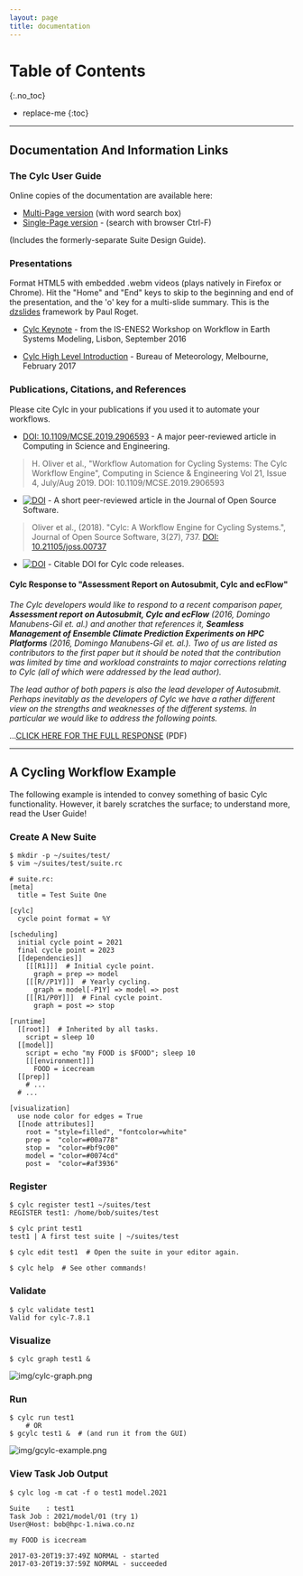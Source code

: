 ```yaml
---
layout: page
title: documentation
---
```


# Table of Contents
{:.no_toc}

* replace-me
{:toc}

---

## Documentation And Information Links

### The Cylc User Guide

Online copies of the documentation are available here:

* [Multi-Page version](doc/built-sphinx/index.html) (with word search box)
* [Single-Page version](doc/built-sphinx-single/index.html) - (search with browser Ctrl-F)

(Includes the formerly-separate Suite Design Guide).

### Presentations

Format HTML5 with embedded .webm videos (plays natively in Firefox or Chrome).
Hit the "Home" and "End" keys to skip to the beginning and end of the
presentation, and the 'o' key for a multi-slide summary. This is the
[dzslides](https://github.com/paulrouget/dzslides) framework by Paul Roget.

* [Cylc Keynote](cylc-keynote-lisbon-Sept2016/index.html) - from
  the IS-ENES2 Workshop on Workflow in Earth Systems Modeling, Lisbon,
  September 2016

* [Cylc High Level Introduction](BoM-Feb-2017/index.html) - Bureau of
  Meteorology, Melbourne, February 2017

### Publications, Citations, and References

Please cite Cylc in your publications if you used it to automate your workflows.

* [DOI: 10.1109/MCSE.2019.2906593](https://doi.org/10.1109/MCSE.2019.2906593) -
     A major peer-reviewed article in Computing in Science and Engineering.

> H. Oliver et al., "Workflow Automation for Cycling Systems: The Cylc Workflow Engine",
> Computing in Science & Engineering Vol 21, Issue 4, July/Aug 2019.
> DOI: 10.1109/MCSE.2019.2906593

* [![DOI](http://joss.theoj.org/papers/10.21105/joss.00737/status.svg)](https://doi.org/10.21105/joss.00737) -
   A short peer-reviewed article in the Journal of Open Source Software.

> Oliver et al., (2018). "Cylc: A Workflow Engine for Cycling Systems.",
> Journal of Open Source Software, 3(27), 737.
> [DOI: 10.21105/joss.00737](https://doi.org/10.21105/joss.00737)

* [![DOI](https://zenodo.org/badge/1836229.svg)](https://zenodo.org/badge/latestdoi/1836229) -
   Citable DOI for Cylc code releases.

#### Cylc Response to "Assessment Report on Autosubmit, Cylc and ecFlow"

*The Cylc developers would like to respond to a recent comparison paper,
__Assessment report on Autosubmit, Cylc and ecFlow__ (2016, Domingo Manubens-Gil
et. al.) and another that references it, __Seamless Management of Ensemble
Climate Prediction Experiments on HPC Platforms__ (2016, Domingo Manubens-Gil
et. al.).  Two of us are listed as contributors to the first paper but it should
be noted that the contribution was limited by time and workload constraints to
major corrections relating to Cylc (all of which were addressed by the lead
author).*

*The lead author of both papers is also the lead developer of Autosubmit.
Perhaps inevitably as the developers of Cylc we have a rather different view on
the strengths and weaknesses of the different systems.  In particular we would
like to address the following points.*

...[CLICK HERE FOR THE FULL RESPONSE](doc/cylc-autosub-response.pdf) (PDF)

---

## A Cycling Workflow Example

The following example is intended to convey something of basic Cylc
functionality.  However, it barely scratches the surface; to understand more,
read the User Guide!

### Create A New Suite

    $ mkdir -p ~/suites/test/
    $ vim ~/suites/test/suite.rc

    # suite.rc:
    [meta]
      title = Test Suite One

    [cylc]
      cycle point format = %Y

    [scheduling]
      initial cycle point = 2021
      final cycle point = 2023
      [[dependencies]]
        [[[R1]]]  # Initial cycle point.
          graph = prep => model
        [[[R//P1Y]]]  # Yearly cycling.
          graph = model[-P1Y] => model => post
        [[[R1/P0Y]]]  # Final cycle point.
          graph = post => stop

    [runtime]
      [[root]]  # Inherited by all tasks.
        script = sleep 10
      [[model]]
        script = echo "my FOOD is $FOOD"; sleep 10
        [[[environment]]]
          FOOD = icecream
      [[prep]]
        # ...
      # ...

    [visualization]
      use node color for edges = True
      [[node attributes]]
        root = "style=filled", "fontcolor=white"
        prep =  "color=#00a778"
        stop =  "color=#bf9c00"
        model = "color=#0074cd"
        post =  "color=#af3936"

### Register

    $ cylc register test1 ~/suites/test
    REGISTER test1: /home/bob/suites/test

    $ cylc print test1
    test1 | A first test suite | ~/suites/test

    $ cylc edit test1  # Open the suite in your editor again.

    $ cylc help  # See other commands!

### Validate

    $ cylc validate test1
    Valid for cylc-7.8.1


### Visualize

    $ cylc graph test1 &

![img/cylc-graph.png](img/cylc-graph.png)


### Run

    $ cylc run test1
        # OR
    $ gcylc test1 &  # (and run it from the GUI)

![img/gcylc-example.png](img/gcylc-example.png)

### View Task Job Output

    $ cylc log -m cat -f o test1 model.2021

    Suite    : test1
    Task Job : 2021/model/01 (try 1)
    User@Host: bob@hpc-1.niwa.co.nz

    my FOOD is icecream

    2017-03-20T19:37:49Z NORMAL - started
    2017-03-20T19:37:59Z NORMAL - succeeded
